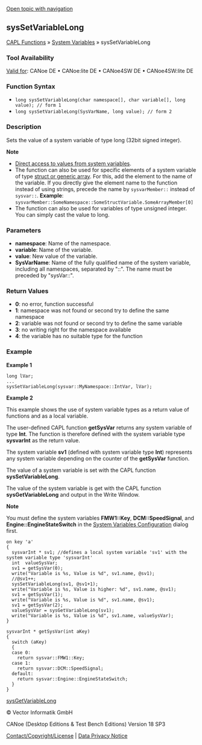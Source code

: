 [Open topic with navigation](../../../../../CANoeDEFamily.htm#Topics/CAPLFunctions/SystemVariables/Functions/CAPLfunctionSysSetVariableLong.md)

## sysSetVariableLong

[CAPL Functions](../../CAPLfunctions.md) » [System Variables](../CAPLfunctionsSystemVariablesOverview.md) » sysSetVariableLong

### Tool Availability

[Valid for](../../../Shared/FeatureAvailability.md): CANoe DE • CANoe:lite DE • CANoe4SW DE • CANoe4SW:lite DE

### Function Syntax

- `long sysSetVariableLong(char namespace[], char variable[], long value); // form 1`
- `long sysSetVariableLong(SysVarName, long value); // form 2`

### Description

Sets the value of a system variable of type long (32bit signed integer).

**Note**

- [Direct access to values from system variables](../../../Shared/CAPL/SignalOrientedProgramming/SOPAccessSystemVariable.md).
- The function can also be used for specific elements of a system variable of type [struct or generic array](../../../Shared/SystemVariables/SysVar.md). For this, add the element to the name of the variable. If you directly give the element name to the function instead of using strings, precede the name by `sysvarMember::` instead of `sysvar::`.
  **Example**: `sysvarMember::SomeNamespace::SomeStructVariable.SomeArrayMember[0]`
- The function can also be used for variables of type unsigned integer. You can simply cast the value to long.

### Parameters

- **namespace**: Name of the namespace.
- **variable**: Name of the variable.
- **value**: New value of the variable.
- **SysVarName**: Name of the fully qualified name of the system variable, including all namespaces, separated by "::". The name must be preceded by "sysVar::".

### Return Values

- **0**: no error, function successful
- **1**: namespace was not found or second try to define the same namespace
- **2**: variable was not found or second try to define the same variable
- **3**: no writing right for the namespace available
- **4**: the variable has no suitable type for the function

### Example

**Example 1**

```plaintext
long lVar;
...
sysSetVariableLong(sysvar::MyNamespace::IntVar, lVar);
```

**Example 2**

This example shows the use of system variable types as a return value of functions and as a local variable.

The user-defined CAPL function **getSysVar** returns any system variable of type **Int**. The function is therefore defined with the system variable type **sysvarInt** as the return value.

The system variable **sv1** (defined with system variable type **Int**) represents any system variable depending on the counter of the **getSysVar** function.

The value of a system variable is set with the CAPL function **sysSetVariableLong**.

The value of the system variable is get with the CAPL function **sysGetVariableLong** and output in the Write Window.

**Note**

You must define the system variables **FMW1::Key**, **DCM::SpeedSignal**, and **Engine::EngineStateSwitch** in the [System Variables Configuration](../../../Shared/SystemVariables/SysVarConfigUserDefined.md) dialog first.

```plaintext
on key 'a'
{
  sysvarInt * sv1; //defines a local system variable 'sv1' with the system variable type 'sysvarInt'
  int  valueSysVar;
  sv1 = getSysVar(0);
  write("Variable is %s, Value is %d", sv1.name, @sv1);
  //@sv1++;
  sysSetVariableLong(sv1, @sv1+1);
  write("Variable is %s, Value is higher: %d", sv1.name, @sv1);
  sv1 = getSysVar(1);
  write("Variable is %s, Value is %d", sv1.name, @sv1);
  sv1 = getSysVar(2);
  valueSysVar = sysGetVariableLong(sv1);
  write("Variable is %s, Value is %d", sv1.name, valueSysVar);
}

sysvarInt * getSysVar(int aKey)
{
  switch (aKey)
  {
  case 0:
    return sysvar::FMW1::Key;
  case 1:
    return sysvar::DCM::SpeedSignal;
  default:
    return sysvar::Engine::EngineStateSwitch;
  }
}
```

[sysGetVariableLong](CAPLfunctionSysGetVariableLong.md)

© Vector Informatik GmbH

CANoe (Desktop Editions & Test Bench Editions) Version 18 SP3

[Contact/Copyright/License](../../../Shared/ContactCopyrightLicense.md) | [Data Privacy Notice](https://www.vector.com/int/en/company/get-info/privacy-policy/)